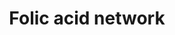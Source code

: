 ---
annotations:
- type: Pathway Ontology
  value: folate metabolic pathway
authors:
- MaintBot
- Khanspers
- Egonw
- Christine Chichester
- Eweitz
description: The folic acid-centred micronutrient biological network. The most relevant
  biochemical processes related to folic acid in the context of metabolism, oxidation
  and inflammation are represented. Also, the compartmental separation (intracellular
  vs. plasma) is presented, identifying the folic acid centred plasma metabolome.
last-edited: 2022-01-31
organisms:
- Rattus norvegicus
redirect_from:
- /index.php/Pathway:WP1311
- /instance/WP1311
schema-jsonld:
- '@context': https://schema.org/
  '@id': https://wikipathways.github.io/pathways/WP1311.html
  '@type': Dataset
  creator:
    '@type': Organization
    name: WikiPathways
  description: The folic acid-centred micronutrient biological network. The most relevant
    biochemical processes related to folic acid in the context of metabolism, oxidation
    and inflammation are represented. Also, the compartmental separation (intracellular
    vs. plasma) is presented, identifying the folic acid centred plasma metabolome.
  keywords:
  - Cystathione
  - PGH3
  - Mtr
  - Adipic acid
  - Lipoic acid
  - Glutathione disulfide
  - Leukotriene F4
  - a-tocopherol
  - Gpx1
  - Cysteine
  - Cat
  - Cobalamin
  - Ptgds
  - Selenium
  - d5 desaturase
  - Iron
  - 'Adipic acid '
  - Glutathione
  - Leukotriene D4
  - Glycine
  - PGI2
  - FOLIC ACID
  - Sepx1
  - IE
  - Methionine
  - Nicotinamide
  - Ptges
  - LeukotrieneE4
  - Endoperoxidase
  - Gpx3
  - S-Adenosylmethionine
  - d4 desaturase
  - 1-methylnicotinamide
  - 5,10-METHYL-THF
  - Thioredoxin
  - Txnrd1
  - PNPO
  - C22:5 (n-6)
  - Leukotriene C4
  - 'S-Adenosylhomocysteine '
  - Gpx6
  - Kmo
  - iPF2-alpha
  - PGFS
  - COX1
  - Hypoxanthine
  - Lipoxin B4
  - Niacin
  - T
  - COX2
  - 5-HPETE
  - 2-Ketobutyric acid
  - Methionine sulfoxide
  - NADPH
  - Gpx4
  - PGG3
  - 1-Methylnicotinamide
  - Ptgis
  - L-Glutamic acid
  - PGG2
  - Txnrd2
  - Manganese
  - a Tocopherol
  - LA (n-6)
  - Gpx2
  - ALA (n-3)
  - Serine
  - O2
  - NADP
  - AA (n-6)
  - B
  - Cbs
  - Copper
  - L-Methionine
  - Choline
  - Tromboxane A2
  - ROS
  - EPA (n-3)
  - Fads2
  - Sod1
  - Ascorbic acid
  - Tryptophan
  - Calcium
  - Mthfr
  - PGE3
  - DHA (n-3)
  - THAS
  - Thromboxane A2
  - 'S-Adenosylmethionine '
  - Sepw1
  - Xdh
  - Leukotriene A4
  - 'Methylmalonic acid '
  - Thromboxane B2
  - H2O2
  - Xanthine
  - FMN1
  - Betaine
  - PGE2
  - Uric acid
  - 15-HETE
  - CN
  - PGF2a
  - Zinc
  - Ethanolamine
  - Transcobalamin
  - FAD
  - PGH2
  - Gsr
  - TT
  - Riboflavin
  - Selk
  - Homocysteine
  - Pyridoxal-5'-phosphate
  - Carnitine
  - TRXR 3
  - Alox5
  - PGD2
  - Vitamin B12
  - H2O
  - Leukotriene B4
  - Methylmalonic acid
  - F2-Isoprostane
  - Lipoxin A4
  - Heme
  license: CC0
  name: Folic acid network
seo: CreativeWork
title: Folic acid network
wpid: WP1311
---